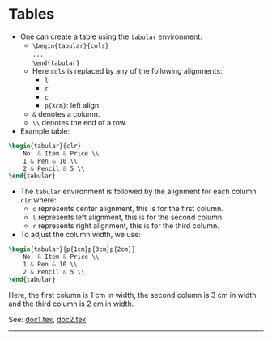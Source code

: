 # Tables

* One can create a table using the `tabular` environment:
	* `\begin{tabular}{cols}`<br>`...`<br>`\end{tabular}`
	* Here `cols` is replaced by any of the following alignments:
		* `l`
		* `r`
		* `c`
		* `p{Xcm}`: left align
	* `&` denotes a column.
	* `\\` denotes the end of a row.
* Example table:
```tex
\begin{tabular}{clr}
	No. & Item & Price \\
	1 & Pen & 10 \\
	2 & Pencil & 5 \\
\end{tabular}
```

* The `tabular` environment is followed by the alignment for each column `clr` where:
	* `c` represents center alignment, this is for the first column.
	* `l` represents left alignment, this is for the second column.
	* `r` represents right alignment, this is for the third column.
* To adjust the column width, we use:

```tex
\begin{tabular}{p{1cm}p{3cm}p{2cm}}
	No. & Item & Price \\
	1 & Pen & 10 \\
	2 & Pencil & 5 \\
\end{tabular}
```
Here, the first column is $1$ cm in width, the second column is $3$ cm in width and the third column is $2$ cm in width.

See: [doc1.tex](https://github.com/0x50-0x42/latex/blob/LaTeX/Topic4/session1/doc1.tex), [doc2.tex](https://github.com/0x50-0x42/latex/blob/LaTeX/Topic4/session1/doc2.tex).


---

